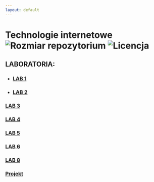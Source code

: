 ```yaml
---
layout: default
---
```

 
# Technologie internetowe ![Rozmiar repozytorium](https://img.shields.io/github/repo-size/Prawy126/Technologie_Internetowe) ![Licencja](https://img.shields.io/github/license/Prawy126/Technologie_Internetowe)

## LABORATORIA:

- ### [LAB 1](https://prawy126.github.io/Technologie_Internetowe/lab1) 

- ### [LAB 2](https://prawy126.github.io/Technologie_Internetowe/lab2)

 
### [LAB 3](https://prawy126.github.io/Technologie_Internetowe/lab3) 


### [LAB 4](https://prawy126.github.io/Technologie_Internetowe/lab4) 


### [LAB 5](https://prawy126.github.io/Technologie_Internetowe/lab5) 


### [LAB 6](https://prawy126.github.io/Technologie_Internetowe/lab6) 


### [LAB 8](https://prawy126.github.io/Technologie_Internetowe/lab8) 

### [Projekt](https://prawy126.github.io/Technologie_Internetowe/projekt/index)


